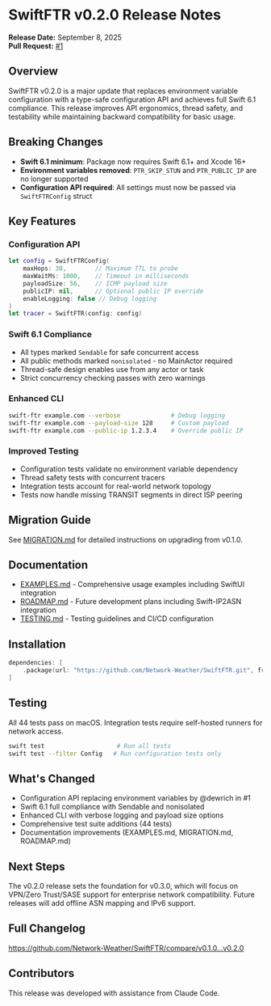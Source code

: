 # SwiftFTR v0.2.0 Release Notes

**Release Date:** September 8, 2025  
**Pull Request:** [#1](https://github.com/Network-Weather/SwiftFTR/pull/1)

## Overview
SwiftFTR v0.2.0 is a major update that replaces environment variable configuration with a type-safe configuration API and achieves full Swift 6.1 compliance. This release improves API ergonomics, thread safety, and testability while maintaining backward compatibility for basic usage.

## Breaking Changes
- **Swift 6.1 minimum**: Package now requires Swift 6.1+ and Xcode 16+
- **Environment variables removed**: `PTR_SKIP_STUN` and `PTR_PUBLIC_IP` are no longer supported
- **Configuration API required**: All settings must now be passed via `SwiftFTRConfig` struct

## Key Features

### Configuration API
```swift
let config = SwiftFTRConfig(
    maxHops: 30,        // Maximum TTL to probe
    maxWaitMs: 1000,    // Timeout in milliseconds
    payloadSize: 56,    // ICMP payload size
    publicIP: nil,      // Optional public IP override
    enableLogging: false // Debug logging
)
let tracer = SwiftFTR(config: config)
```

### Swift 6.1 Compliance
- All types marked `Sendable` for safe concurrent access
- All public methods marked `nonisolated` - no MainActor required
- Thread-safe design enables use from any actor or task
- Strict concurrency checking passes with zero warnings

### Enhanced CLI
```bash
swift-ftr example.com --verbose              # Debug logging
swift-ftr example.com --payload-size 128     # Custom payload
swift-ftr example.com --public-ip 1.2.3.4    # Override public IP
```

### Improved Testing
- Configuration tests validate no environment variable dependency
- Thread safety tests with concurrent tracers
- Integration tests account for real-world network topology
- Tests now handle missing TRANSIT segments in direct ISP peering

## Migration Guide
See [MIGRATION.md](MIGRATION.md) for detailed instructions on upgrading from v0.1.0.

## Documentation
- [EXAMPLES.md](EXAMPLES.md) - Comprehensive usage examples including SwiftUI integration
- [ROADMAP.md](ROADMAP.md) - Future development plans including Swift-IP2ASN integration
- [TESTING.md](TESTING.md) - Testing guidelines and CI/CD configuration

## Installation
```swift
dependencies: [
    .package(url: "https://github.com/Network-Weather/SwiftFTR.git", from: "0.2.0")
]
```

## Testing
All 44 tests pass on macOS. Integration tests require self-hosted runners for network access.

```bash
swift test                    # Run all tests
swift test --filter Config   # Run configuration tests only
```

## What's Changed
- Configuration API replacing environment variables by @dewrich in #1
- Swift 6.1 full compliance with Sendable and nonisolated
- Enhanced CLI with verbose logging and payload size options
- Comprehensive test suite additions (44 tests)
- Documentation improvements (EXAMPLES.md, MIGRATION.md, ROADMAP.md)

## Next Steps
The v0.2.0 release sets the foundation for v0.3.0, which will focus on VPN/Zero Trust/SASE support for enterprise network compatibility. Future releases will add offline ASN mapping and IPv6 support.

## Full Changelog
https://github.com/Network-Weather/SwiftFTR/compare/v0.1.0...v0.2.0

## Contributors
This release was developed with assistance from Claude Code.